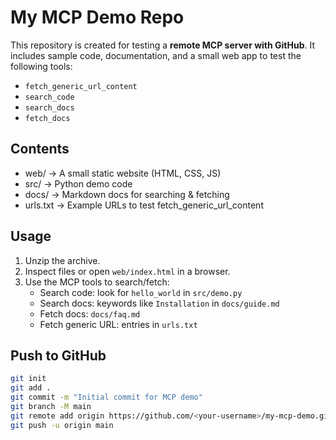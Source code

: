 # My MCP Demo Repo

This repository is created for testing a **remote MCP server with GitHub**.
It includes sample code, documentation, and a small web app to test the following tools:

- `fetch_generic_url_content`
- `search_code`
- `search_docs`
- `fetch_docs`

## Contents
- web/ → A small static website (HTML, CSS, JS)
- src/ → Python demo code
- docs/ → Markdown docs for searching & fetching
- urls.txt → Example URLs to test fetch_generic_url_content

## Usage
1. Unzip the archive.
2. Inspect files or open `web/index.html` in a browser.
3. Use the MCP tools to search/fetch:
   - Search code: look for `hello_world` in `src/demo.py`
   - Search docs: keywords like `Installation` in `docs/guide.md`
   - Fetch docs: `docs/faq.md`
   - Fetch generic URL: entries in `urls.txt`

## Push to GitHub
```bash
git init
git add .
git commit -m "Initial commit for MCP demo"
git branch -M main
git remote add origin https://github.com/<your-username>/my-mcp-demo.git
git push -u origin main
```

